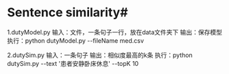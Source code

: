 # Sentence similarity#

1.dutyModel.py
输入：文件，一条句子一行，放在data文件夹下
输出：保存模型
执行：python dutyModel.py --fileName med.csv

2.dutySim.py
输入：一条句子
输出：相似度最高的k条
执行：python dutySim.py --text '患者安静卧床休息'  --topK 10